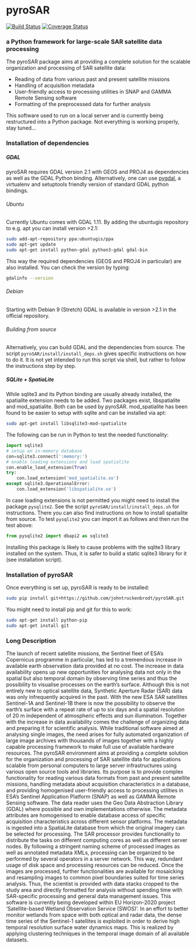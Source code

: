 # pyroSAR
[![Build Status](https://www.travis-ci.org/johntruckenbrodt/pyroSAR.svg?branch=master)](https://www.travis-ci.org/johntruckenbrodt/pyroSAR)      [![Coverage Status](https://coveralls.io/repos/github/johntruckenbrodt/pyroSAR/badge.svg?branch=master)](https://coveralls.io/github/johntruckenbrodt/pyroSAR?branch=master)

### a Python framework for large-scale SAR satellite data processing

The pyroSAR package aims at providing a complete solution for the scalable organization and processing of SAR satellite data:
* Reading of data from various past and present satellite missions
* Handling of acquisition metadata
* User-friendly access to processing utilities in SNAP and GAMMA Remote Sensing software
* Formatting of the preprocessed data for further analysis

This software used to run on a local server and is currently being restructured into a Python package.
Not everything is working properly, stay tuned...


### Installation of dependencies

##### GDAL
pyroSAR requires GDAL version 2.1 with GEOS and PROJ4 as dependencies as well as the GDAL Python binding. Alternatively, one can use <a href="https://github.com/nextgis/pygdal">pygdal</a>, a virtualenv and setuptools friendly version of standard GDAL python bindings.
###### Ubuntu
Currently Ubuntu comes with GDAL 1.11. By adding the ubuntugis repository to e.g. apt you can install 
version >2.1:
```sh
sudo add-apt-repository ppa:ubuntugis/ppa
sudo apt-get update
sudo apt-get install python-gdal python3-gdal gdal-bin
```
This way the required dependencies (GEOS and PROJ4 in particular) are also installed.
You can check the version by typing:
```sh
gdalinfo --version
```
###### Debian
Starting with Debian 9 (Stretch) GDAL is available in version >2.1 in the official repository.
###### Building from source
Alternatively, you can build GDAL and the dependencies from source. The script `pyroSAR/install/install_deps.sh` 
gives specific instructions on how to do it. It is not yet intended to run this script via shell, but rather to 
follow the instructions step by step.
##### SQLite + SpatiaLite
While sqlite3 and its Python binding are usually already installed, the spatialite extension needs to be 
added. Two packages exist, libspatialite and mod_spatialite. Both can be used by pyroSAR.
mod_spatialite has been found to be easier to setup with sqlite and can be installed via apt:
```sh
sudo apt-get install libsqlite3-mod-spatialite
```

The following can be run in Python to test the needed functionality:
```Python
import sqlite3
# setup an in-memory database
con=sqlite3.connect(':memory:')
# enable loading extensions and load spatialite
con.enable_load_extension(True)
try:
    con.load_extension('mod_spatialite.so')
except sqlite3.OperationalError:
    con.load_extension('libspatialite.so')
```
In case loading extensions is not permitted you might need to install the package `pysqlite2`. 
See the script `pyroSAR/install/install_deps.sh` for instructions. 
There you can also find instructions on how to install spatialite from source.
To test `pysqlite2` you can import it as follows and then run the test above:
```Python
from pysqlite2 import dbapi2 as sqlite3
```
Installing this package is likely to cause problems with the sqlite3 library installed on the system. 
Thus, it is safer to build a static sqlite3 library for it (see installation script).
### Installation of pyroSAR
Once everything is set up, pyroSAR is ready to be installed:
```sh
sudo pip install git+https://github.com/johntruckenbrodt/pyroSAR.git
```
You might need to install pip and git for this to work:
```sh
sudo apt-get install python-pip
sudo apt-get install git
```


### Long Description

The launch of recent satellite missions, the Sentinel fleet of ESA’s Copernicus programme in particular, has led to a
tremendous increase in available earth observation data provided at no cost. The increase in data availability opens up
new opportunities for analysing data not only in the spatial but also temporal domain by observing time series and thus
the possibility to visualise processes on the earth’s surface. Although this is not entirely new to optical satellite
data, Synthetic Aperture Radar (SAR) data was only infrequently acquired in the past. With the new ESA SAR satellites
Sentinel-1A and Sentinel-1B there is now the possibility to observe the earth’s surface with a repeat rate of up to six
days and a spatial resolution of 20 m independent of atmospheric effects and sun illumination.
Together with the increase in data availability comes the challenge of organizing data and preparing it for scientific
analysis. While traditional software aimed at analysing single images, the need arises for fully automated organization
of large image archives with thousands of images together with a highly capable processing framework to make full use of
available hardware resources.
The pyroSAR environment aims at providing a complete solution for the organization and processing of SAR satellite data
for applications scalable from personal computers to large server infrastructures using various open source tools and
libraries. Its purpose is to provide complex functionality for reading various data formats from past and present
satellite missions, handling metadata about acquisition characteristics in a database, and providing homogenised
user-friendly access to processing utilities in ESA’s Sentinel Application Platform (SNAP) as well as GAMMA Remote
Sensing software.
The data reader uses the Geo Data Abstraction Library (GDAL) where possible and own implementations otherwise.
The metadata attributes are homogenised to enable database access of specific acquisition characteristics across
different sensor platforms. The metadata is ingested into a SpatiaLite database from which the original imagery can be
selected for processing.
The SAR processor provides functionality to distribute the tasks on different computing cores as well as different
server nodes. By following a stringent naming scheme of processed images as well as annotated metadata XMLs, processing
can be organized to be performed by several operators in a server network. This way, redundant usage of disk space and
processing resources can be reduced.
Once the images are processed, further functionalities are available for mosaicking and resampling images to common
pixel boundaries suited for time series analysis. Thus, the scientist is provided with data stacks cropped to the study
area and directly formatted for analysis without spending time with SAR-specific processing and general data management
issues.
This software is currently being developed within EU Horizon-2020 project ‘Satellite-based Wetland Observation Service
(SWOS)’. In an effort to better monitor wetlands from space with both optical and radar data, the dense time series of
the Sentinel-1 satellites is exploited in order to derive high temporal resolution surface water dynamics maps. This is
realized by applying clustering techniques in the temporal image domain of all available datasets.

